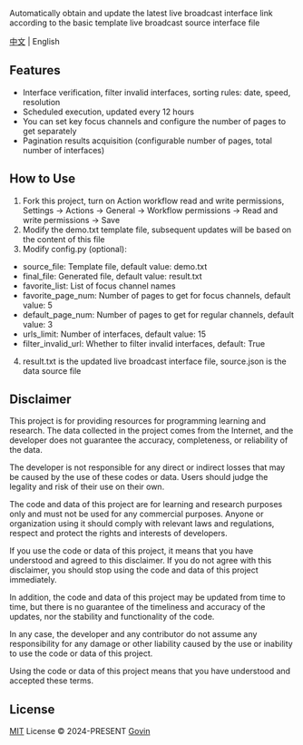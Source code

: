 Automatically obtain and update the latest live broadcast interface link according to the basic template live broadcast source interface file

[中文](./README.md) | English

## Features

- Interface verification, filter invalid interfaces, sorting rules: date, speed, resolution
- Scheduled execution, updated every 12 hours
- You can set key focus channels and configure the number of pages to get separately
- Pagination results acquisition (configurable number of pages, total number of interfaces)

## How to Use

1. Fork this project, turn on Action workflow read and write permissions, Settings → Actions → General → Workflow permissions → Read and write permissions → Save
2. Modify the demo.txt template file, subsequent updates will be based on the content of this file
3. Modify config.py (optional):

- source_file: Template file, default value: demo.txt
- final_file: Generated file, default value: result.txt
- favorite_list: List of focus channel names
- favorite_page_num: Number of pages to get for focus channels, default value: 5
- default_page_num: Number of pages to get for regular channels, default value: 3
- urls_limit: Number of interfaces, default value: 15
- filter_invalid_url: Whether to filter invalid interfaces, default: True

4. result.txt is the updated live broadcast interface file, source.json is the data source file

## Disclaimer

This project is for providing resources for programming learning and research. The data collected in the project comes from the Internet, and the developer does not guarantee the accuracy, completeness, or reliability of the data.

The developer is not responsible for any direct or indirect losses that may be caused by the use of these codes or data. Users should judge the legality and risk of their use on their own.

The code and data of this project are for learning and research purposes only and must not be used for any commercial purposes. Anyone or organization using it should comply with relevant laws and regulations, respect and protect the rights and interests of developers.

If you use the code or data of this project, it means that you have understood and agreed to this disclaimer. If you do not agree with this disclaimer, you should stop using the code and data of this project immediately.

In addition, the code and data of this project may be updated from time to time, but there is no guarantee of the timeliness and accuracy of the updates, nor the stability and functionality of the code.

In any case, the developer and any contributor do not assume any responsibility for any damage or other liability caused by the use or inability to use the code or data of this project.

Using the code or data of this project means that you have understood and accepted these terms.

## License

[MIT](./LICENSE) License &copy; 2024-PRESENT [Govin](https://github.com/guovin)
